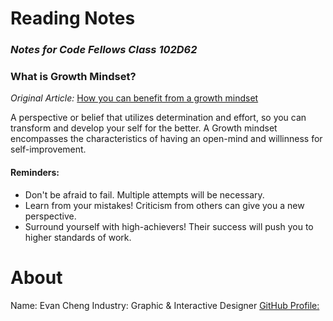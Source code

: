 # **Reading Notes**
### _Notes for Code Fellows Class 102D62_


### What is Growth Mindset? 
_Original Article:_ [How you can benefit from a growth mindset](https://www.atlassian.com/blog/inside-atlassian/growth-mindset)

A perspective or belief that utilizes determination and effort, so you can transform and develop your self for the better. A Growth mindset encompasses the characteristics of having an open-mind and willinness for self-improvement. 

#### Reminders:
- Don't be afraid to fail. Multiple attempts will be necessary. 
- Learn from your mistakes! Criticism from others can give you a new perspective. 
- Surround yourself with high-achievers! Their success will push you to higher standards of work.

  

# **About**

  Name: Evan Cheng
  Industry: Graphic & Interactive Designer
  [GitHub Profile:](https://github.com/EvanChengDesign)



